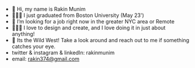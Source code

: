 - 👋 Hi, my name is Rakin Munim
- 👨🏽‍🎓 I just graduated from Boston University (May 23')
- 👀 I’m looking for a job right now in the greater NYC area or Remote
- 👨🏽‍🎨 I love to design and create, and I love doing it in just about anything!
- 🤠 Its the Wild West! Take a look around and reach out to me if something catches your eye.
- twitter & instagram & linkedIn: rakinmunim
- email: rakin374@gmail.com 

<!---
rakin374/rakin374 is a ✨ special ✨ repository because its `README.md` (this file) appears on your GitHub profile.
You can click the Preview link to take a look at your changes.
--->
